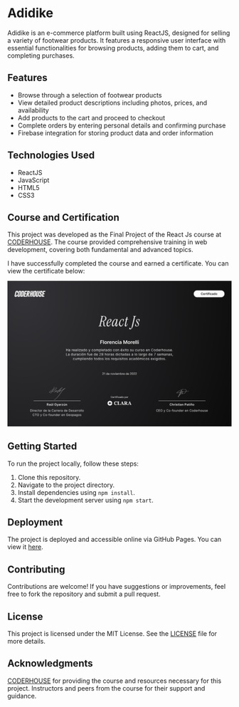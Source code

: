 # Adidike

Adidike is an e-commerce platform built using ReactJS, designed for selling a variety of footwear products. It features a responsive user interface with essential functionalities for browsing products, adding them to cart, and completing purchases.

## Features

- Browse through a selection of footwear products
- View detailed product descriptions including photos, prices, and availability
- Add products to the cart and proceed to checkout
- Complete orders by entering personal details and confirming purchase
- Firebase integration for storing product data and order information

## Technologies Used

- ReactJS
- JavaScript
- HTML5
- CSS3

## Course and Certification

This project was developed as the Final Project of the React Js course at [CODERHOUSE](https://www.coderhouse.com/ar/). The course provided comprehensive training in web development, covering both fundamental and advanced topics.

I have successfully completed the course and earned a certificate. You can view the certificate below:

![Certificate](certificates/certificate.png)


## Getting Started

To run the project locally, follow these steps:

1. Clone this repository.
2. Navigate to the project directory.
3. Install dependencies using `npm install`.
4. Start the development server using `npm start`.

## Deployment

The project is deployed and accessible online via GitHub Pages. You can view it [here](https://florenciamorelli.github.io/React34785/).

## Contributing

Contributions are welcome! If you have suggestions or improvements, feel free to fork the repository and submit a pull request.

## License

This project is licensed under the MIT License. See the [LICENSE](LICENSE) file for more details.

## Acknowledgments
[CODERHOUSE](https://www.coderhouse.com/ar/) for providing the course and resources necessary for this project.
Instructors and peers from the course for their support and guidance.